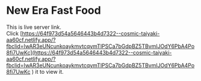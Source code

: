 # New Era Fast Food

This is live server link.\
Click [https://64f973d54a5646443b4d7322--cosmic-taiyaki-aa60cf.netlify.app/?fbclid=IwAR3eUNcunkoaykmvtcqymTlPSCa7bGdpBZ5TBvmlJOdY6PbA4Po8fi7UwKc](https://64f973d54a5646443b4d7322--cosmic-taiyaki-aa60cf.netlify.app/?fbclid=IwAR3eUNcunkoaykmvtcqymTlPSCa7bGdpBZ5TBvmlJOdY6PbA4Po8fi7UwKc ) it to view it.
